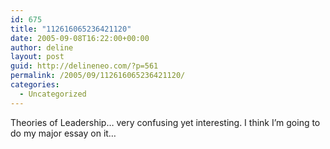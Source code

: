 ```yaml
---
id: 675
title: "112616065236421120"
date: 2005-09-08T16:22:00+00:00
author: deline
layout: post
guid: http://delineneo.com/?p=561
permalink: /2005/09/112616065236421120/
categories:
  - Uncategorized
---
```

Theories of Leadership&#8230; very confusing yet interesting. I think I&#8217;m going to do my major essay on it&#8230;